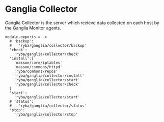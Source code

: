 
# Ganglia Collector

Ganglia Collector is the server which recieve data collected on each
host by the Ganglia Monitor agents.

    module.exports = ->
      # 'backup':
      #   'ryba/ganglia/collector/backup'
      'check':
        'ryba/ganglia/collector/check'
      'install':[
        'masson/core/iptables'
        'masson/commons/httpd'
        'ryba/commons/repos'
        'ryba/ganglia/collector/install'
        'ryba/ganglia/collector/start'
        'ryba/ganglia/collector/check'
      ]
      'start':
        'ryba/ganglia/collector/start'
      # 'status':
      #   'ryba/ganglia/collector/status'
      'stop':
        'ryba/ganglia/collector/stop'
